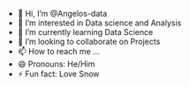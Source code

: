 - 👋 Hi, I’m @Angelos-data
- 👀 I’m interested in Data science and Analysis
- 🌱 I’m currently learning Data Science
- 💞️ I’m looking to collaborate on Projects
- 📫 How to reach me ...
- 😄 Pronouns: He/Him
- ⚡ Fun fact: Love Snow

<!---
Angelos-data/Angelos-data is a ✨ special ✨ repository because its `README.md` (this file) appears on your GitHub profile.
You can click the Preview link to take a look at your changes.
--->

